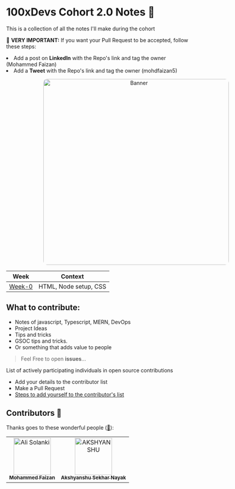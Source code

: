 # 100xDevs Cohort 2.0 Notes 🍉

This is a collection of all the notes I'll make during the cohort

<p>🚨 <b>VERY IMPORTANT:</b> If you want your Pull Request to be accepted, follow these steps:
    <li>Add a post on <b>LinkedIn</b> with the Repo's link and tag the owner (Mohammed Faizan)</li>
    <li>Add a <b>Tweet</b> with the Repo's link and tag the owner (mohdfaizan5)</li>
</p>

<p align="center">
    <a href="https://100xdevs.com/">
      <img src="https://d33g7sdvsfd029.cloudfront.net/teachcode/admin/COURSE/cover/1699610005757WhatsApp-Image-2023-11-10-at-3.16.18-PM.jpeg" alt="Banner" style="width: 500px; margin-left: 100px; border-radius: 10px;">
    </a>
</p>

|Week|Context|
|---|---|
|[Week-0](./week-0/readme.md)| HTML, Node setup, CSS|



<!--
<p align="center">
    <a href="https://www.twitter.com/alisolankii">
        <img height="50" src="https://cdn-icons-png.flaticon.com/512/4096/4096132.png"/>
    </a>
    <a href="https://linkedin.com/in/alisolanki">
        <img height="50" src="https://user-images.githubusercontent.com/46517096/166973395-19676cd8-f8ec-4abf-83ff-da8243505b82.png"/>
    </a>
    <a href="https://www.youtube.com/AliSolanki">
        <img height="50" src="https://github.com/Hsrah00/icons/blob/main/6214533_logo_youtube_icon.png"/>
    </a>
    <a href="https://www.instagram.com/alisolankii">
        <img height="50" src="https://user-images.githubusercontent.com/46517096/166974368-9798f39f-1f46-499c-b14e-81f0a3f83a06.png"/>
    </a>
</p>
-->
## What to contribute:
* Notes of javascript, Typescript, MERN, DevOps
* Project Ideas
* Tips and tricks
* GSOC tips and tricks.
* Or something that adds value to people

> Feel Free to open **issues**...



<p>List of actively participating individuals in open source contributions</p>

- Add your details to the contributor list
- Make a Pull Request
- [Steps to add yourself to the contributor's list]()


## Contributors 🍉

Thanks goes to these wonderful people ([:hugs:](https://allcontributors.org/docs/en/emoji-key)):

<!-- ALL-CONTRIBUTORS-LIST: START - Do not remove or modify this section -->
<!-- prettier-ignore-start -->
<!-- markdown-lint-disable -->
<table>
    <tbody>
        <tr>
            <td align="center">
                <a href="https://mohdfaizan.me/">
                    <img src="https://avatars.githubusercontent.com/u/79694828?v=4" width="100px;" alt="Ali Solanki"/>
                    <br />
                    <sub><b>Mohammed Faizan</b></sub>
                </a> 
            </td>
             <td align="center">
                <a href="https://github.com/akshsekhr2702">
                    <img src="https://avatars.githubusercontent.com/u/141441919?v=4" width="100px;" alt="AKSHYANSHU"/>
                    <br />
                    <sub><b>Akshyanshu Sekhar Nayak</b></sub>
                </a> 
            </td>
        </tr>
    </tbody>
</table>
